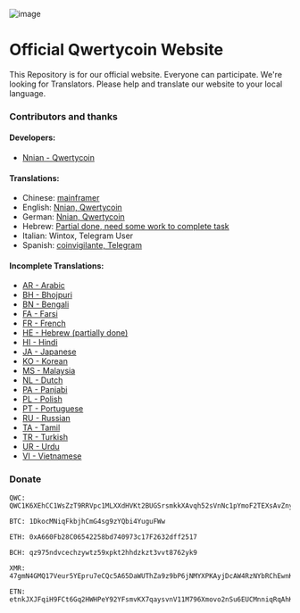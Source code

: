 ![image](https://cdn.qwertycoin.org/images/press/other/qwc-github-3.png)

# Official Qwertycoin Website
This Repository is for our official website. Everyone can participate.
We're looking for Translators. Please help and translate our website to your local language.

### Contributors and thanks

#### Developers:
- [Nnian - Qwertycoin](https://github.com/qwertycoin-org)

#### Translations:
- Chinese: [mainframer](https://github.com/mainframer)
- English: [Nnian, Qwertycoin](https://github.com/qwertycoin-org)
- German: [Nnian, Qwertycoin](https://github.com/qwertycoin-org)
- Hebrew: [Partial done, need some work to complete task](https://github.com/qwertycoin-org/qwertycoin-org.github.io/blob/master/i18n/he.json)
- Italian: Wintox, Telegram User
- Spanish: [coinvigilante, Telegram](https://www.coinvigilante.com/)

#### Incomplete Translations:
- [AR - Arabic](https://github.com/qwertycoin-org/qwertycoin-org.github.io/blob/master/i18n/ar.json)
- [BH - Bhojpuri](https://github.com/qwertycoin-org/qwertycoin-org.github.io/blob/master/i18n/bh.json)
- [BN - Bengali](https://github.com/qwertycoin-org/qwertycoin-org.github.io/blob/master/i18n/bn.json)
- [FA - Farsi](https://github.com/qwertycoin-org/qwertycoin-org.github.io/blob/master/i18n/fa.json)
- [FR - French](https://github.com/qwertycoin-org/qwertycoin-org.github.io/blob/master/i18n/fr.json)
- [HE - Hebrew (partially done)](https://github.com/qwertycoin-org/qwertycoin-org.github.io/blob/master/i18n/he.json)
- [HI - Hindi](https://github.com/qwertycoin-org/qwertycoin-org.github.io/blob/master/i18n/hi.json)
- [JA - Japanese ](https://github.com/qwertycoin-org/qwertycoin-org.github.io/blob/master/i18n/ja.json)
- [KO - Korean ](https://github.com/qwertycoin-org/qwertycoin-org.github.io/blob/master/i18n/ko.json)
- [MS - Malaysia](https://github.com/qwertycoin-org/qwertycoin-org.github.io/blob/master/i18n/ms.json)
- [NL - Dutch ](https://github.com/qwertycoin-org/qwertycoin-org.github.io/blob/master/i18n/nl.json)
- [PA - Panjabi](https://github.com/qwertycoin-org/qwertycoin-org.github.io/blob/master/i18n/pa.json)
- [PL - Polish](https://github.com/qwertycoin-org/qwertycoin-org.github.io/blob/master/i18n/pl.json)
- [PT - Portuguese ](https://github.com/qwertycoin-org/qwertycoin-org.github.io/blob/master/i18n/pt.json)
- [RU - Russian ](https://github.com/qwertycoin-org/qwertycoin-org.github.io/blob/master/i18n/ru.json)
- [TA - Tamil ](https://github.com/qwertycoin-org/qwertycoin-org.github.io/blob/master/i18n/ta.json)
- [TR - Turkish](https://github.com/qwertycoin-org/qwertycoin-org.github.io/blob/master/i18n/tr.json)
- [UR - Urdu](https://github.com/qwertycoin-org/qwertycoin-org.github.io/blob/master/i18n/ur.json)
- [VI - Vietnamese](https://github.com/qwertycoin-org/qwertycoin-org.github.io/blob/master/i18n/vi.json)

### Donate

```
QWC: QWC1K6XEhCC1WsZzT9RRVpc1MLXXdHVKt2BUGSrsmkkXAvqh52sVnNc1pYmoF2TEXsAvZnyPaZu8MW3S8EWHNfAh7X2xa63P7Y
```
```
BTC: 1DkocMNiqFkbjhCmG4sg9zYQbi4YuguFWw
```
```
ETH: 0xA660Fb28C06542258bd740973c17F2632dff2517
```
```
BCH: qz975ndvcechzywtz59xpkt2hhdzkzt3vvt8762yk9
```
```
XMR: 47gmN4GMQ17Veur5YEpru7eCQc5A65DaWUThZa9z9bP6jNMYXPKAyjDcAW4RzNYbRChEwnKu1H3qt9FPW9CnpwZgNscKawX
```
```
ETN: etnkJXJFqiH9FCt6Gq2HWHPeY92YFsmvKX7qaysvnV11M796Xmovo2nSu6EUCMnniqRqAhKX9AQp31GbG3M2DiVM3qRDSQ5Vwq
```
